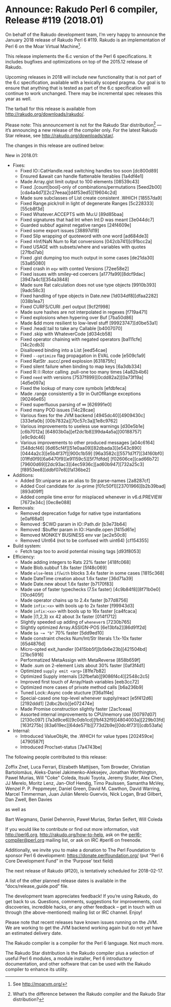 # Announce: Rakudo Perl 6 compiler, Release #119 (2018.01)

On behalf of the Rakudo development team, I’m very happy to announce the
January 2018 release of Rakudo Perl 6 #119. Rakudo is an implementation of
Perl 6 on the Moar Virtual Machine[^1].

This release implements the 6.c version of the Perl 6 specifications.
It includes bugfixes and optimizations on top of
the 2015.12 release of Rakudo.

Upcoming releases in 2018 will include new functionality that is not
part of the 6.c specification, available with a lexically scoped
pragma. Our goal is to ensure that anything that is tested as part of the
6.c specification will continue to work unchanged. There may be incremental
spec releases this year as well.

The tarball for this release is available from <http://rakudo.org/downloads/rakudo/>.

Please note: This announcement is not for the Rakudo Star
distribution[^2] — it’s announcing a new release of the compiler
only. For the latest Rakudo Star release, see
<http://rakudo.org/downloads/star/>.

The changes in this release are outlined below:

New in 2018.01:
  + Fixes:
    + Fixed IO::CatHandle.read switching handles too soon [dc800d89]
    + Ensured &await can handle flattenable Iterables [1a4df4e1]
    + Made Array.gist limit output to 100 elements [08539c43]
    + Fixed .[count|bool]-only of combinations/permutations [5eed2b00]
        [cda4a4d7][2c27eeaa][d4f53ed5][19604c2d]
    + Made sure subclasses of List create consistent .WHICH [18557da9]
    + Fixed Range.pick/roll in light of degenerate Ranges [5c228333][55cb8f3d]
    + Fixed Whatever.ACCEPTS with Mu:U [89d85baa]
    + Fixed signatures that had Int when Int:D was meant [3e044dc7]
    + Guarded subbuf against negative ranges [24f4609e]
    + Fixed some export issues [38897d19]
    + Fixed Slip wrapping of quoteword with one word [ad684de3]
    + Fixed ±Inf/NaN Num to Rat conversions [042cb741][c91bcc2a]
    + Fixed USAGE with subsets/where and variables with quotes [27fbd7ab]
    + Fixed .gist dumping too much output in some cases [de21da30][53a85080]
    + Fixed crash in `eqv` with conted Versions [72ee58e2]
    + Fixed issues with smiley-ed coercers [a177fa99][8dcf9dac][3947a4c1][354a3848]
    + Made sure Rat calculation does not use type objects [9910b393][9adc58c3]
    + Fixed handling of type objects in Date.new [1d034df8][dfaa2282][038b1ea7]
    + Fixed CURFS/CURI .perl output [9cf2f998]
    + Made sure hashes are not interpolated in regexes [f719a471]
    + Fixed explosions when hypering over Buf [7ba50d86]
    + Made &dd more resilient to low-level stuff [99923747][d0be53a1]
    + Fixed .head/.tail to take any Callable [b4007070]
    + Fixed .skip with WhateverCode [d034cb58]
    + Fixed operator chaining with negated operators [ba111cfe][14c2cdb3]
    + Disallowed binding into a List [eed54cae]
    + Fixed `--optimize` flag propagation in EVAL code [e509c1a9]
    + Fixed RatStr .succ/.pred explosion [631875fc]
    + Fixed silent failure when binding to map keys [6a3db334]
    + Fixed R::I::Rotor calling .pull-one too many times [4a82b4b6]
    + Fixed `need` with versions [7537f899][0cdd82a2][0a73f19a][4d5e097a]
    + Fixed the lookup of many core symbols [efdbfeca]
    + Made .range consistently a Str in OutOfRange exceptions [90246e65]
    + Fixed superfluous parsing of ∞ [626991e0]
    + Fixed many POD issues [14c28cae]
    + Various fixes for the JVM backend [4945dc40][4909430c][333efa0b]
        [00b7832a][70c57c3a][1e8c9762]
    + Various improvements to useless use warnings [d30e5b1e][c6b7012a]
        [64803b0a][ef2dc1b8][99da4a5a][00188757][e9c9dc46]
    + Various improvements to other produced messages [a04c6164][548dcf46]
        [6d65cf4f][51e0aa09][82dbada3][e543c890][0444a2c3][e5b4f37f][900c1b59]
        [96a3582c][5571d7f7][34160bf0][01ffd0f9][6a6470f9][e91159c5][5f7fdfdd]
        [f02606ce][cad66b72][79600d69][2dc93ac3][4ec5936c][ad60b947][732a25c3]
        [f8953ee8][ddbf07e8][fa136be2]
  + Additions:
    + Added Str.uniparse as an alias to Str.parse-names [2a8287cf]
    + Added Cool candidate for .is-prime [f01c50f1][23701966][b2b39bad][893d09ff]
    + Added compile time error for misplaced whenever in v6.d.PREVIEW [7672e34c]
        [0ec8e088]
  + Removals:
    + Removed deprecation fudge for native type instantiations [e0af68a0]
    + Removed :$CWD param in IO::Path.dir [b3e73b64]
    + Removed :$buffer param in IO::Handle.open [f415d61e]
    + Removed MONKEY BUSINESS env var [ac2e50c8]
    + Removed UInt64 (not to be confused with uint64) [cf154355]
  + Build system:
    + Fetch tags too to avoid potential missing tags [d93f8053]
  + Efficiency:
    + Made adding integers to Rats 22% faster [418fc068]
    + Made Blob.subbuf 1.8x faster [5f48c069]
    + Made `else`-less `if`/`with` blocks 3.4x faster in some cases [1815c368]
    + Made DateTime creation about 1.6x faster [36d71a39]
    + Made Date.new about 1.6x faster [b7170f83]
    + Made use of faster typechecks (7.5x faster) [4c9b84f8][8f71b0e0][10cd405f]
    + Made operator chains up to 2.4x faster [b77d8756]
    + Made `infix:<x>` with bools up to 2x faster [f99943d3]
    + Made `infix:<xx>` with bools up to 16x faster [ca4fcaca]
    + Made |(1,2,3) xx 42 about 3x faster [014f1712]
    + Slightly speeded up adding of `whenever`s [7230b765]
    + Slightly optimized Array.ASSIGN-POS [6e13bfa2][86d91f2d]
    + Made `$a ~= "b"` 70% faster [5dd9ed10]
    + Made constraint checks Num/Int/Str literals 1.1x-10x faster [65d4876d]
    + Micro-opted exit_handler [0415bb5f][b5b6e23b][421504bd][21bc5916]
    + Performatized MetaAssign with MetaReverse [858b659f]
    + Made .sum on 2-element Lists about 30% faster [0af3f4d1]
    + Optimized `supply emit <arg>` [81fe7b82]
    + Optimized Supply internals [32fbefab][9086f4c4][2548c2c5]
    + Improved first touch of Array/Hash variables [eeb3cc72]
    + Optimized more cases of private method calls [b6a236b9]
    + Tuned Lock::Async code stucture [f36a1f4e]
    + Special-cased one top-level whenever supply/react [e5f412d6][2192ddd1]
        [2dbc2bcb][e072474e]
    + Made Promise construction slightly faster [2ac1ceaa]
    + Assorted internal improvements to CPU/memory use [00797d07][2130c097]
        [7a3d9ce6][9c0db1cd][fbf432f9][4804003a][229b03fd][163f275b]
        [83a619ec][64de571b][773d2b9e][0dc4f731][cdb53afa]
  + Internal:
    + Introduced ValueObjAt, the .WHICH for value types [202459ce][4790587f]
    + Introduced Proc!set-status [7a4743be]


The following people contributed to this release:

Zoffix Znet, Luca Ferrari, Elizabeth Mattijsen, Tom Browder,
Christian Bartolomäus, Aleks-Daniel Jakimenko-Aleksejev,
Jonathan Worthington, Pawel Murias, Will "Coke" Coleda, Itsuki Toyota,
Jeremy Studer, Alex Chen, JJ Merelo, Moritz Lenz, Jan-Olof Hendig,
Timo Paulssen, Samantha McVey, Wenzel P. P. Peppmeyer, Daniel Green,
David M. Cawthon, David Warring, Marcel Timmerman, Juan Julián Merelo Guervós,
Nick Logan, Brad Gilbert, Dan Zwell, Ben Davies

as well as

Bart Wiegmans, Daniel Dehennin, Paweł Murias, Stefan Seifert, Will Coleda

If you would like to contribute or find out more information, visit
<http://perl6.org>, <http://rakudo.org/how-to-help>, ask on the
<perl6-compiler@perl.org> mailing list, or ask on IRC #perl6 on freenode.

Additionally, we invite you to make a donation to The Perl Foundation
to sponsor Perl 6 development: <https://donate.perlfoundation.org/>
(put “Perl 6 Core Development Fund” in the ‘Purpose’ text field)

The next release of Rakudo (#120), is tentatively scheduled for 2018-02-17.

A list of the other planned release dates is available in the
“docs/release_guide.pod” file.

The development team appreciates feedback! If you’re using Rakudo, do
get back to us. Questions, comments, suggestions for improvements, cool
discoveries, incredible hacks, or any other feedback – get in touch with
us through (the above-mentioned) mailing list or IRC channel. Enjoy!

Please note that recent releases have known issues running on the JVM.
We are working to get the JVM backend working again but do not yet have
an estimated delivery date.

[^1]: See <http://moarvm.org/>

[^2]: What’s the difference between the Rakudo compiler and the Rakudo
Star distribution?

The Rakudo compiler is a compiler for the Perl 6 language.
Not much more.

The Rakudo Star distribution is the Rakudo compiler plus a selection
of useful Perl 6 modules, a module installer, Perl 6 introductory
documentation, and other software that can be used with the Rakudo
compiler to enhance its utility.

